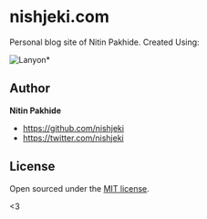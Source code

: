 # nishjeki.com

Personal blog site of Nitin Pakhide.
Created Using:

![Lanyon](https://github.com/poole/lanyon)*


## Author

**Nitin Pakhide**
- <https://github.com/nishjeki>
- <https://twitter.com/nishjeki>


## License

Open sourced under the [MIT license](LICENSE.md).

<3
